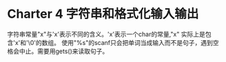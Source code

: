 # Charter 4 字符串和格式化输入输出
字符串常量"x"与'x'表示不同的含义。'x'表示一个char的常量,"x" 实际上是包含'x'和'\0'的数组。
使用"%s"的scanf只会把单词当成输入而不是句子，遇到空格会中止。需要用gets()来读取句子。
